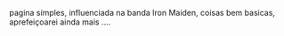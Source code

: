 pagina símples, influenciada na banda Iron Maiden, coisas bem basicas, aprefeiçoarei ainda mais ....
